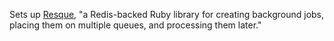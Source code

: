 Sets up [Resque](https://github.com/defunkt/resque), "a Redis-backed Ruby library for creating background jobs, placing them on multiple queues, and processing them later."
